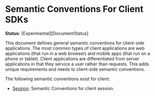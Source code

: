 # Semantic Conventions For Client SDKs

**Status**: [Experimental][DocumentStatus]

This document defines general semantic conventions for client-side applications.
The most common types of client applications are web applications (that run in a web browser)
and mobile apps (that run on a phone or tablet).
Client applications are differentiated from server applications in that they service a user rather than requests.
This adds unique requirements and needs to client-side semantic conventions.

The following semantic conventions exist for client:

* [Session](session.md): Semantic Conventions for client session.
